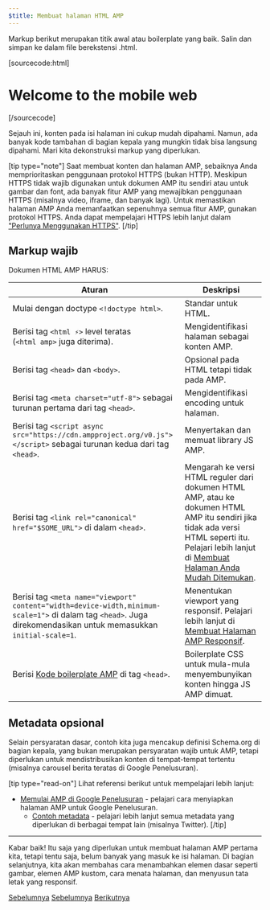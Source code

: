 ```yaml
---
$title: Membuat halaman HTML AMP
---
```


Markup berikut merupakan titik awal atau boilerplate yang baik.
Salin dan simpan ke dalam file berekstensi .html.

[sourcecode:html]
<!doctype html>
<html amp lang="en">
  <head>
    <meta charset="utf-8">
    <script async src="https://cdn.ampproject.org/v0.js"></script>
    <title>Hello, AMPs</title>
    <link rel="canonical" href="http://example.ampproject.org/article-metadata.html">
    <meta name="viewport" content="width=device-width,minimum-scale=1,initial-scale=1">
    <script type="application/ld+json">
      {
        "@context": "http://schema.org",
        "@type": "NewsArticle",
        "headline": "Open-source framework for publishing content",
        "datePublished": "2015-10-07T12:02:41Z",
        "image": [
          "logo.jpg"
        ]
      }
    </script>
    <style amp-boilerplate>body{-webkit-animation:-amp-start 8s steps(1,end) 0s 1 normal both;-moz-animation:-amp-start 8s steps(1,end) 0s 1 normal both;-ms-animation:-amp-start 8s steps(1,end) 0s 1 normal both;animation:-amp-start 8s steps(1,end) 0s 1 normal both}@-webkit-keyframes -amp-start{from{visibility:hidden}to{visibility:visible}}@-moz-keyframes -amp-start{from{visibility:hidden}to{visibility:visible}}@-ms-keyframes -amp-start{from{visibility:hidden}to{visibility:visible}}@-o-keyframes -amp-start{from{visibility:hidden}to{visibility:visible}}@keyframes -amp-start{from{visibility:hidden}to{visibility:visible}}</style><noscript><style amp-boilerplate>body{-webkit-animation:none;-moz-animation:none;-ms-animation:none;animation:none}</style></noscript>
  </head>
  <body>
    <h1>Welcome to the mobile web</h1>
  </body>
</html>
[/sourcecode]

Sejauh ini, konten pada isi halaman ini cukup mudah dipahami. Namun, ada banyak kode tambahan di bagian kepala yang mungkin tidak bisa langsung dipahami. Mari kita dekonstruksi markup yang diperlukan.

[tip type="note"]
Saat membuat konten dan halaman AMP, sebaiknya Anda memprioritaskan penggunaan protokol HTTPS (bukan HTTP). Meskipun HTTPS tidak wajib digunakan untuk dokumen AMP itu sendiri atau untuk gambar dan font, ada banyak fitur AMP yang mewajibkan penggunaan HTTPS (misalnya video, iframe, dan banyak lagi). Untuk memastikan halaman AMP Anda memanfaatkan sepenuhnya semua fitur AMP, gunakan protokol HTTPS.  Anda dapat mempelajari HTTPS lebih lanjut dalam ["Perlunya Menggunakan HTTPS"](https://developers.google.com/web/fundamentals/security/encrypt-in-transit/why-https).
[/tip]

## Markup wajib

Dokumen HTML AMP HARUS:

| Aturan      | Deskripsi |
| --------- | ----------- |
| Mulai dengan doctype `<!doctype html>`. | Standar untuk HTML. |
| Berisi tag `<html ⚡>` level teratas <br>(`<html amp>` juga diterima). | Mengidentifikasi halaman sebagai konten AMP. |
| Berisi tag `<head>` dan `<body>`. | Opsional pada HTML tetapi tidak pada AMP.
| Berisi tag `<meta charset="utf-8">` sebagai turunan pertama dari tag `<head>`. | Mengidentifikasi encoding untuk halaman. |
| Berisi tag `<script async src="https://cdn.ampproject.org/v0.js"></script>` sebagai turunan kedua dari tag `<head>`. | Menyertakan dan memuat library JS AMP. |
| Berisi tag `<link rel="canonical" href="$SOME_URL">` di dalam `<head>`. | Mengarah ke versi HTML reguler dari dokumen HTML AMP, atau ke dokumen HTML AMP itu sendiri jika tidak ada versi HTML seperti itu. Pelajari lebih lanjut di [Membuat Halaman Anda Mudah Ditemukan](/id/docs/fundamentals/discovery.html).
| Berisi tag `<meta name="viewport" content="width=device-width,minimum-scale=1">` di dalam tag `<head>`. Juga direkomendasikan untuk memasukkan `initial-scale=1`. | Menentukan viewport yang responsif. Pelajari lebih lanjut di [Membuat Halaman AMP Responsif](/id/docs/design/responsive/responsive_design.html). |
| Berisi [Kode boilerplate AMP](/id/docs/fundamentals/spec/amp-boilerplate.html) di tag `<head>`.  | Boilerplate CSS untuk mula-mula menyembunyikan konten hingga JS AMP dimuat. |

## Metadata opsional

Selain persyaratan dasar, contoh kita juga mencakup definisi Schema.org di bagian kepala, yang bukan merupakan persyaratan wajib untuk AMP, tetapi diperlukan untuk mendistribusikan konten di tempat-tempat tertentu (misalnya carousel berita teratas di Google Penelusuran).

[tip type="read-on"] Lihat referensi berikut untuk mempelajari lebih lanjut:

* [Memulai AMP di Google Penelusuran](https://developers.google.com/amp/docs) - pelajari cara menyiapkan halaman AMP untuk Google Penelusuran.
  * [Contoh metadata](https://github.com/ampproject/amphtml/tree/master/examples/metadata-examples) - pelajari lebih lanjut semua metadata yang diperlukan di berbagai tempat lain (misalnya Twitter).
[/tip]

<hr>

Kabar baik! Itu saja yang diperlukan untuk membuat halaman AMP pertama kita, tetapi tentu saja, belum banyak yang masuk ke isi halaman. Di bagian selanjutnya, kita akan membahas cara menambahkan elemen dasar seperti gambar, elemen AMP kustom, cara menata halaman, dan menyusun tata letak yang responsif.

<div class="prev-next-buttons">
  <a class="button prev-button" href="{{g.doc('/content/amp-dev/documentation/guides-and-tutorials/start/create/index.md', locale=doc.locale).url.path}}"><span class="arrow-prev">Sebelumnya</span></a>	  <a class="button prev-button" href="/id/docs/start/create.html"><span class="arrow-prev">Sebelumnya</span></a>
  <a class="button next-button" href="{{g.doc('/content/amp-dev/documentation/guides-and-tutorials/start/create/include_image.md', locale=doc.locale).url.path}}"><span class="arrow-next">Berikutnya</span></a>
</div>
 
